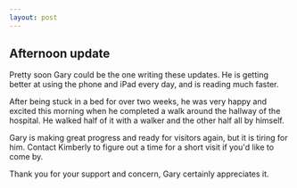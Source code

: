 ```yaml
---
layout: post
---
```


## Afternoon update

Pretty soon Gary could be the one writing these updates. He is getting better at using the phone and iPad every day, and is reading much faster.

After being stuck in a bed for over two weeks, he was very happy and excited this morning when he completed a walk around the hallway of the hospital. He walked half of it with a walker and the other half all by himself.

Gary is making great progress and ready for visitors again, but it is tiring for him. Contact Kimberly to figure out a time for a short visit if you'd like to come by.

Thank you for your support and concern, Gary certainly appreciates it.

